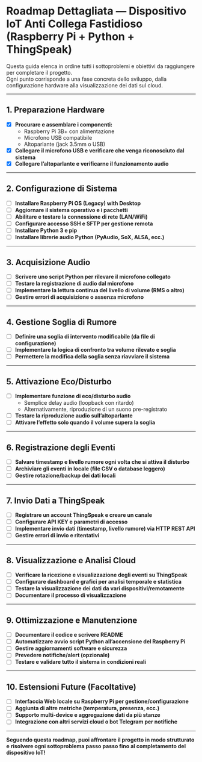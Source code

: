 # Roadmap Dettagliata — Dispositivo IoT Anti Collega Fastidioso (Raspberry Pi + Python + ThingSpeak)

Questa guida elenca in ordine tutti i sottoproblemi e obiettivi da raggiungere per completare il progetto.  
Ogni punto corrisponde a una fase concreta dello sviluppo, dalla configurazione hardware alla visualizzazione dei dati sul cloud.

---

## 1. Preparazione Hardware

- [X] **Procurare e assemblare i componenti:**
  - Raspberry Pi 3B+ con alimentazione
  - Microfono USB compatibile
  - Altoparlante (jack 3.5mm o USB)
- [X] **Collegare il microfono USB e verificare che venga riconosciuto dal sistema**
- [X] **Collegare l’altoparlante e verificarne il funzionamento audio**

---

## 2. Configurazione di Sistema

- [ ] **Installare Raspberry Pi OS (Legacy) with Desktop**
- [ ] **Aggiornare il sistema operativo e i pacchetti**
- [ ] **Abilitare e testare la connessione di rete (LAN/WiFi)**
- [ ] **Configurare accesso SSH e SFTP per gestione remota**
- [ ] **Installare Python 3 e pip**
- [ ] **Installare librerie audio Python (PyAudio, SoX, ALSA, ecc.)**

---

## 3. Acquisizione Audio

- [ ] **Scrivere uno script Python per rilevare il microfono collegato**
- [ ] **Testare la registrazione di audio dal microfono**
- [ ] **Implementare la lettura continua del livello di volume (RMS o altro)**
- [ ] **Gestire errori di acquisizione o assenza microfono**

---

## 4. Gestione Soglia di Rumore

- [ ] **Definire una soglia di intervento modificabile (da file di configurazione)**
- [ ] **Implementare la logica di confronto tra volume rilevato e soglia**
- [ ] **Permettere la modifica della soglia senza riavviare il sistema**

---

## 5. Attivazione Eco/Disturbo

- [ ] **Implementare funzione di eco/disturbo audio**
  - Semplice delay audio (loopback con ritardo)
  - Alternativamente, riproduzione di un suono pre-registrato
- [ ] **Testare la riproduzione audio sull’altoparlante**
- [ ] **Attivare l’effetto solo quando il volume supera la soglia**

---

## 6. Registrazione degli Eventi

- [ ] **Salvare timestamp e livello rumore ogni volta che si attiva il disturbo**
- [ ] **Archiviare gli eventi in locale (file CSV o database leggero)**
- [ ] **Gestire rotazione/backup dei dati locali**

---

## 7. Invio Dati a ThingSpeak

- [ ] **Registrare un account ThingSpeak e creare un canale**
- [ ] **Configurare API KEY e parametri di accesso**
- [ ] **Implementare invio dati (timestamp, livello rumore) via HTTP REST API**
- [ ] **Gestire errori di invio e ritentativi**

---

## 8. Visualizzazione e Analisi Cloud

- [ ] **Verificare la ricezione e visualizzazione degli eventi su ThingSpeak**
- [ ] **Configurare dashboard e grafici per analisi temporale e statistica**
- [ ] **Testare la visualizzazione dei dati da vari dispositivi/remotamente**
- [ ] **Documentare il processo di visualizzazione**

---

## 9. Ottimizzazione e Manutenzione

- [ ] **Documentare il codice e scrivere README**
- [ ] **Automatizzare avvio script Python all’accensione del Raspberry Pi**
- [ ] **Gestire aggiornamenti software e sicurezza**
- [ ] **Prevedere notifiche/alert (opzionale)**
- [ ] **Testare e validare tutto il sistema in condizioni reali**

---

## 10. Estensioni Future (Facoltative)

- [ ] **Interfaccia Web locale su Raspberry Pi per gestione/configurazione**
- [ ] **Aggiunta di altre metriche (temperatura, presenza, ecc.)**
- [ ] **Supporto multi-device e aggregazione dati da più stanze**
- [ ] **Integrazione con altri servizi cloud o bot Telegram per notifiche**

---

**Seguendo questa roadmap, puoi affrontare il progetto in modo strutturato e risolvere ogni sottoproblema passo passo fino al completamento del dispositivo IoT!**
